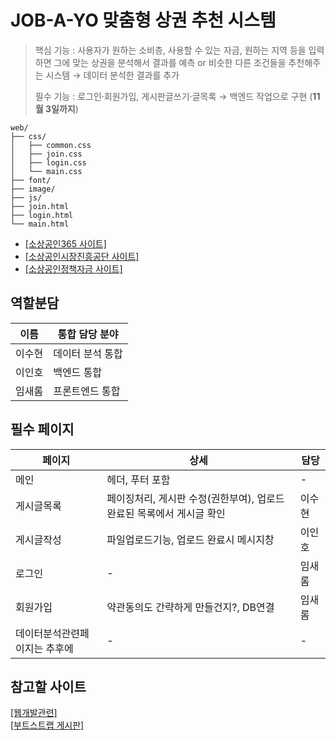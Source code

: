 # JOB-A-YO 맞춤형 상권 추천 시스템  
> 핵심 기능 : 사용자가 원하는 소비층, 사용할 수 있는 자금, 원하는 지역 등을 입력하면 그에 맞는 상권을 분석해서 결과를 예측 or 비슷한 다른 조건들을 추천해주는 시스템 →  데이터 분석한 결과를 추가
>   
> 필수 기능 : 로그인·회원가입, 게시판글쓰기·글목록
> → 백엔드 작업으로 구현 (**11월 3일까지**) 

```
web/
├── css/
│   ├── common.css
│   ├── join.css
│   ├── login.css
│   └── main.css
├── font/
├── image/
├── js/
├── join.html
├── login.html
└── main.html
```

- <a href="https://bigdata.sbiz.or.kr/#/" target="_blank">[소상공인365 사이트]</a>
- <a href="https://www.semas.or.kr/web/main/index.kmdc" target="_blank">[소상공인시장진흥공단 사이트]</a>  
- <a href="https://ols.semas.or.kr/ols/man/SMAN010M/page.do" target="_blank">[소상공인정책자금 사이트]</a>  

## 역할분담
|이름|통합 담당 분야|
|-|-|
|이수현|데이터 분석 통합|
|이인호|백엔드 통합|
|임새롬|프론트엔드 통합|


## 필수 페이지
|페이지|상세|담당|
|-|-|-|
|메인|헤더, 푸터 포함|-|
|게시글목록|페이징처리, 게시판 수정(권한부여), 업로드 완료된 목록에서 게시글 확인|이수현|
|게시글작성|파일업로드기능, 업로드 완료시 메시지창|이인호|
|로그인|-|임새롬|
|회원가입|약관동의도 간략하게 만들건지?, DB연결|임새롬|
|데이터분석관련페이지는 추후에|-|-|

## 참고할 사이트
<a href="https://seahippocampus.tistory.com/category/%EA%B0%9C%EB%B0%9C/%EC%9B%B9%20%EA%B0%9C%EB%B0%9C">[웹개발관련]</a>  
<a href="https://hnev.tistory.com/category/Spring%20Boot/%EA%B2%8C%EC%8B%9C%ED%8C%90%20%EB%A7%8C%EB%93%A4%EA%B8%B0">[부트스트랩 게시판]</a>
